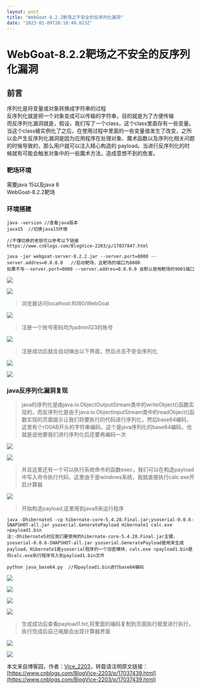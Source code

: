 ```yaml
---
layout: post
title: "WebGoat-8.2.2靶场之不安全的反序列化漏洞"
date: "2023-01-09T20:18:49.023Z"
---
```

WebGoat-8.2.2靶场之不安全的反序列化漏洞
==========================

**前言**
------

序列化是将变量或对象转换成字符串的过程  
反序列化就是把一个对象变成可以传输的字符串，目的就是为了方便传输  
而反序列化漏洞就是，假设，我们写了一个class，这个class里面存有一些变量。当这个class被实例化了之后，在使用过程中里面的一些变量值发生了改变，之所以会产生反序列化漏洞是因为应用程序在处理对象、魔术函数以及序列化相关问题的时候导致的，那么用户就可以注入精心构造的 payload。当进行反序列化的时候就有可能会触发对象中的一些魔术方法，造成意想不到的危害。

### **靶场环境**

需要java 15以及java 8  
WebGoat-8.2.2靶场

### **环境搭建**

    java -version //查看java版本
    java15  //切换java15环境
    
    //不懂切换的老铁可以参考以下链接
    https://www.cnblogs.com/BlogVice-2203/p/17037847.html
    
    java -jar webgoat-server-8.2.2.jar --server.port=8080 --server.addres=0.0.0.0   //启动靶场，且靶场的端口为8080
    如果不写--server.port=8080 --server.addres=0.0.0.0 会默认使用靶场的9001端口
    

![](https://img2023.cnblogs.com/blog/2913000/202301/2913000-20230109163517684-589800512.png)

![](https://img2023.cnblogs.com/blog/2913000/202301/2913000-20230109163947263-1728231933.png)

> 浏览器访问localhost:8080/WebGoat

![](https://img2023.cnblogs.com/blog/2913000/202301/2913000-20230109171737810-1330678851.png)

> 注册一个账号密码均为admin123的账号

![](https://img2023.cnblogs.com/blog/2913000/202301/2913000-20230109171930576-1573869429.png)

> 注册成功后就会自动弹出以下界面，然后点击不安全序列化

![](https://img2023.cnblogs.com/blog/2913000/202301/2913000-20230109172102465-1063923874.png)

![](https://img2023.cnblogs.com/blog/2913000/202301/2913000-20230109172204230-597966196.png)

### **java反序列化漏洞复现**

> java的序列化是由java.io.ObjectOutputStream类中的writeObject()函数实现的，而反序列化是由于java.io.ObjectInputStream类中的readObject()函数实现的页面提示让我们将要执行的代码进行序列化，然后base64编码，这里有个rO0AB开头的字符串编码，这个是java序列化的base64编码，也就是说他要我们进行序列化后还要再编码一次

![](https://img2023.cnblogs.com/blog/2913000/202301/2913000-20230109172906971-1328541415.png)

![](https://img2023.cnblogs.com/blog/2913000/202301/2913000-20230109173619850-867234344.png)

> 并且这里还有一个可以执行系统命令的函数exec，我们可以在构造payload中写入命令执行代码，这里由于是windows系统，我就直接执行calc.exe开启计算器

![](https://img2023.cnblogs.com/blog/2913000/202301/2913000-20230109173933288-1317537942.png)

> 开始构造payload,这里用到java8来运行程序

    java -Dhibernate5 -cp hibernate-core-5.4.28.Final.jar;ysoserial-0.0.6-SNAPSHOT-all.jar ysoserial.GeneratePayload Hibernate1 calc.exe >payload1.bin   
    注:-Dhibernate5对应我们要使用的hibernate-core-5.4.28.Final.jar主键，ysoserial-0.0.6-SNAPSHOT-all.jar ysoserial.GeneratePayload是用来生成payload，Hibernate1是ysoserial程序的一个加密模块，calc.exe >payload1.bin是将calc.exe执行程序写入到payload1.bin文件
    
    python java_base64.py  //将payload1.bin进行base64编码
    
    

![](https://img2023.cnblogs.com/blog/2913000/202301/2913000-20230109174402400-1426591489.png)

![](https://img2023.cnblogs.com/blog/2913000/202301/2913000-20230109174639498-1329769323.png)

![](https://img2023.cnblogs.com/blog/2913000/202301/2913000-20230109175150471-1593393852.png)

![](https://img2023.cnblogs.com/blog/2913000/202301/2913000-20230109175239155-494363033.png)

> 生成成功后查看payload1.txt,将里面的编码复制到页面执行框里进行执行，执行完成后自己电脑会出现计算器界面

![](https://img2023.cnblogs.com/blog/2913000/202301/2913000-20230109175454418-1496959514.png)

![](https://img2023.cnblogs.com/blog/2913000/202301/2913000-20230109175533122-275127571.png)

本文来自博客园，作者：[Vice\_2203](https://www.cnblogs.com/BlogVice-2203/)，转载请注明原文链接：[https://www.cnblogs.com/BlogVice-2203/p/17037439.html](https://www.cnblogs.com/BlogVice-2203/p/17037439.html)